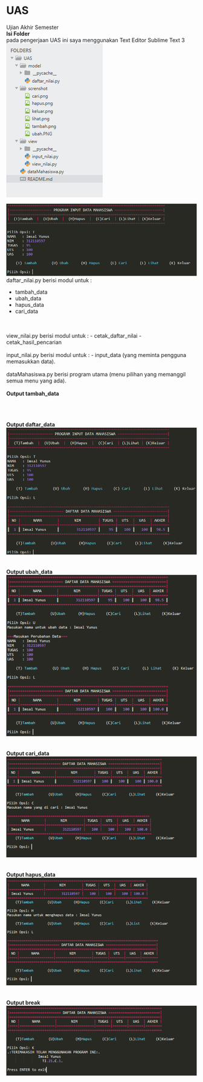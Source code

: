 # UAS
Ujian Akhir Semester<br />
<b>Isi Folder</b> <br /> pada pengerjaan UAS ini saya menggunakan Text Editor Sublime Text 3<br />
![](screnshot/file.PNG)

![](screnshot/tambah1.png)
<br />
daftar_nilai.py berisi modul untuk :
- tambah_data
- ubah_data
- hapus_data
- cari_data
<br />
<br />
view_nilai.py berisi modul untuk :
- cetak_daftar_nilai
- cetak_hasil_pencarian
<br />
<br />
input_nilai.py berisi modul untuk :
- input_data (yang meminta pengguna memasukkan data).
<br />
<br />
dataMahasiswa.py berisi program utama (menu pilihan yang memanggil semua menu yang ada).
<br />
<br /><b>Output tambah_data</b><br />

<br><br>
<br /><b>Output daftar_data</b><br />
![](screnshot/lihat1.PNG)
<br><br>
<br /><b>Output ubah_data</b><br />
![](screnshot/ubah1.PNG)
<br><br>
<br /><b>Output cari_data</b><br />
![](screnshot/cari1.PNG)
<br><br>
<br /><b>Output hapus_data</b><br />
![](screnshot/hapus1.PNG)
<br><br>
<br /><b>Output break</b><br />
![](screnshot/keluar1.PNG)
<br><br>
